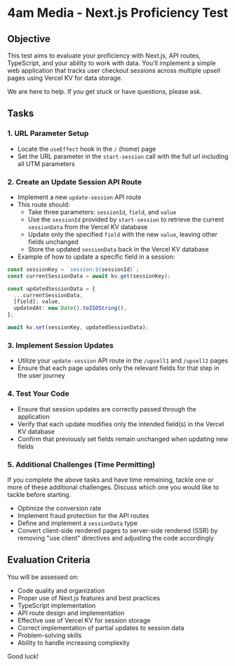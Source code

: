 # 4am Media - Next.js Proficiency Test

## Objective
This test aims to evaluate your proficiency with Next.js, API routes, TypeScript, and your ability to work with data. You'll implement a simple web application that tracks user checkout sessions across multiple upsell pages using Vercel KV for data storage. 

We are here to help. If you get stuck or have questions, please ask.

## Tasks

### 1. URL Parameter Setup
- Locate the `useEffect` hook in the `/` (home) page
- Set the URL parameter in the `start-session` call with the full url including all UTM parameters

### 2. Create an Update Session API Route
- Implement a new `update-session` API route
- This route should:
  - Take three parameters: `sessionId`, `field`, and `value`
  - Use the `sessionId` provided by `start-session` to retrieve the current `sessionData` from the Vercel KV database
  - Update only the specified `field` with the new `value`, leaving other fields unchanged
  - Store the updated `sessionData` back in the Vercel KV database
- Example of how to update a specific field in a session:

```typescript
const sessionKey = `session:${sessionId}`;
const currentSessionData = await kv.get(sessionKey);

const updatedSessionData = {
  ...currentSessionData,
  [field]: value,
  updatedAt: new Date().toISOString(),
};

await kv.set(sessionKey, updatedSessionData);
```

### 3. Implement Session Updates
- Utilize your `update-session` API route in the `/upsell1` and `/upsell2` pages
- Ensure that each page updates only the relevant fields for that step in the user journey

### 4. Test Your Code
- Ensure that session updates are correctly passed through the application
- Verify that each update modifies only the intended field(s) in the Vercel KV database
- Confirm that previously set fields remain unchanged when updating new fields

### 5. Additional Challenges (Time Permitting)
If you complete the above tasks and have time remaining, tackle one or more of these additional challenges. Discuss which one you would like to tackle before starting.

- Optimize the conversion rate
- Implement fraud protection for the API routes
- Define and implement a `sessionData` type
- Convert client-side rendered pages to server-side rendered (SSR) by removing "use client" directives and adjusting the code accordingly

## Evaluation Criteria
You will be assessed on:
- Code quality and organization
- Proper use of Next.js features and best practices
- TypeScript implementation
- API route design and implementation
- Effective use of Vercel KV for session storage
- Correct implementation of partial updates to session data
- Problem-solving skills
- Ability to handle increasing complexity



Good luck!